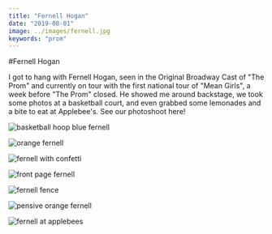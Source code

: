 ```yaml
---
title: "Fernell Hogan"
date: "2019-08-01"
image: ../images/fernell.jpg
keywords: "prom"
---
```


#Fernell Hogan

I got to hang with Fernell Hogan, seen in the Original Broadway Cast of "The Prom" and currently on tour with the first national tour of "Mean Girls", a week before "The Prom" closed. He showed me around backstage, we took some photos at a basketball court, and even grabbed some lemonades and a bite to eat at Applebee's. See our photoshoot here!

![basketball hoop blue fernell](https://raw.githubusercontent.com/achesin/website-images/master/fernellhogan/%40amandacphotog-080119-8759.jpg)

![orange fernell](https://raw.githubusercontent.com/achesin/website-images/master/fernellhogan/%40amandacphotog-080119-8639.jpg)

![fernell with confetti](https://raw.githubusercontent.com/achesin/website-images/master/fernellhogan/%40amandacphotog-080119-8734.jpg)

![front page fernell](https://raw.githubusercontent.com/achesin/website-images/master/fernellhogan/%40amandacphotog-080119-8658.jpg)

![fernell fence](https://raw.githubusercontent.com/achesin/website-images/master/fernellhogan/%40amandacphotog-080119-8832.jpg)

![pensive orange fernell](https://raw.githubusercontent.com/achesin/website-images/master/fernellhogan/%40amandacphotog-080119-8645.jpg)

![fernell at applebees](https://raw.githubusercontent.com/achesin/website-images/master/fernellhogan/%40amandacphotog-080119-8931.jpg)
